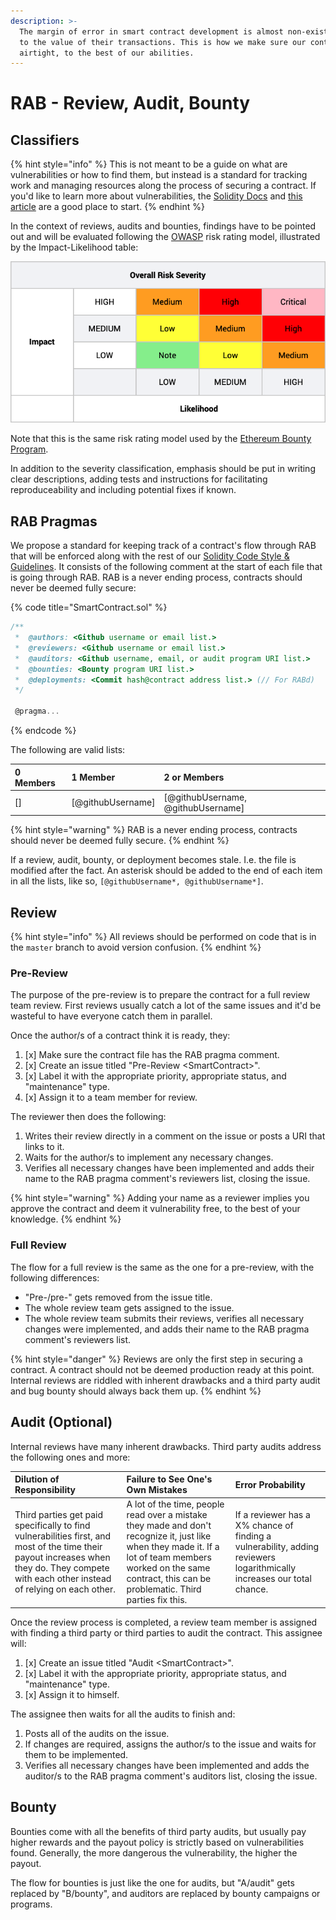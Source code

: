 ```yaml
---
description: >-
  The margin of error in smart contract development is almost non-existent, due
  to the value of their transactions. This is how we make sure our contracts are
  airtight, to the best of our abilities.
---
```


# RAB - Review, Audit, Bounty

## Classifiers

{% hint style="info" %}
This is not meant to be a guide on what are vulnerabilities or how to find them, but instead is a standard for tracking work and managing resources along the process of securing a contract. If you'd like to learn more about vulnerabilities, the [Solidity Docs](https://solidity.readthedocs.io) and [this article](https://blog.sigmaprime.io/solidity-security.html) are a good place to start.
{% endhint %}

In the context of reviews, audits and bounties, findings have to be pointed out and will be evaluated following the [OWASP](https://owasp.org/www-community/OWASP_Risk_Rating_Methodology) risk rating model, illustrated by the Impact-Likelihood table:

![Impact and Likelihood table](../../.gitbook/assets/review_severity_table.png)

Note that this is the same risk rating model used by the [Ethereum Bounty Program](https://bounty.ethereum.org/).

In addition to the severity classification, emphasis should be put in writing clear descriptions, adding tests and instructions for facilitating reproduceability and including potential fixes if known.

## RAB Pragmas

We propose a standard for keeping track of a contract's flow through RAB that will be enforced along with the rest of our [Solidity Code Style & Guidelines](../code-style-and-guidelines/solidity.md). It consists of the following comment at the start of each file that is going through RAB. RAB is a never ending process, contracts should never be deemed fully secure:

{% code title="SmartContract.sol" %}
```javascript
/**
 *  @authors: <Github username or email list.>
 *  @reviewers: <Github username or email list.>
 *  @auditors: <Github username, email, or audit program URI list.>
 *  @bounties: <Bounty program URI list.>
 *  @deployments: <Commit hash@contract address list.> (// For RABd)
 */

 @pragma...
```
{% endcode %}

The following are valid lists:

| 0 Members | 1 Member | 2 or Members |
| :--- | :--- | :--- |
| \[\] | \[@githubUsername\] | \[@githubUsername, @githubUsername\] |

{% hint style="warning" %}
RAB is a never ending process, contracts should never be deemed fully secure.
{% endhint %}

If a review, audit, bounty, or deployment becomes stale. I.e. the file is modified after the fact. An asterisk should be added to the end of each item in all the lists, like so, `[@githubUsername*, @githubUsername*]`.

## Review

{% hint style="info" %}
All reviews should be performed on code that is in the `master` branch to avoid version confusion.
{% endhint %}

### Pre-Review

The purpose of the pre-review is to prepare the contract for a full review team review. First reviews usually catch a lot of the same issues and it'd be wasteful to have everyone catch them in parallel.

Once the author/s of a contract think it is ready, they:

1. [x] Make sure the contract file has the RAB pragma comment.
2. [x] Create an issue titled "Pre-Review &lt;SmartContract&gt;".
3. [x] Label it with the appropriate priority, appropriate status, and "maintenance" type.
4. [x] Assign it to a team member for review.

The reviewer then does the following:

1. Writes their review directly in a comment on the issue or posts a URI that links to it.
2. Waits for the author/s to implement any necessary changes.
3. Verifies all necessary changes have been implemented and adds their name to the RAB pragma comment's reviewers list, closing the issue.

{% hint style="warning" %}
Adding your name as a reviewer implies you approve the contract and deem it vulnerability free, to the best of your knowledge.
{% endhint %}

### Full Review

The flow for a full review is the same as the one for a pre-review, with the following differences:

* "Pre-/pre-" gets removed from the issue title.
* The whole review team gets assigned to the issue.
* The whole review team submits their reviews, verifies all necessary changes were implemented, and adds their name to the RAB pragma comment's reviewers list.

{% hint style="danger" %}
Reviews are only the first step in securing a contract. A contract should not be deemed production ready at this point. Internal reviews are riddled with inherent drawbacks and a third party audit and bug bounty should always back them up.
{% endhint %}

## Audit \(Optional\)

Internal reviews have many inherent drawbacks. Third party audits address the following ones and more:

| Dilution of Responsibility | Failure to See One's Own Mistakes | Error Probability |
| :--- | :--- | :--- |
| Third parties get paid specifically to find vulnerabilities first, and most of the time their payout increases when they do. They compete with each other instead of relying on each other. | A lot of the time, people read over a mistake they made and don't recognize it, just like when they made it. If a lot of team members worked on the same contract, this can be problematic. Third parties fix this. | If a reviewer has a X% chance of finding a vulnerability, adding reviewers logarithmically increases our total chance. |

Once the review process is completed, a review team member is assigned with finding a third party or third parties to audit the contract. This assignee will:

1. [x] Create an issue titled "Audit &lt;SmartContract&gt;".
2. [x] Label it with the appropriate priority, appropriate status, and "maintenance" type.
3. [x] Assign it to himself.

The assignee then waits for all the audits to finish and:

1. Posts all of the audits on the issue.
2. If changes are required, assigns the author/s to the issue and waits for them to be implemented.
3. Verifies all necessary changes have been implemented and adds the auditor/s to the RAB pragma comment's auditors list, closing the issue.

## Bounty

Bounties come with all the benefits of third party audits, but usually pay higher rewards and the payout policy is strictly based on vulnerabilities found. Generally, the more dangerous the vulnerability, the higher the payout.

The flow for bounties is just like the one for audits, but "A/audit" gets replaced by "B/bounty", and auditors are replaced by bounty campaigns or programs.


